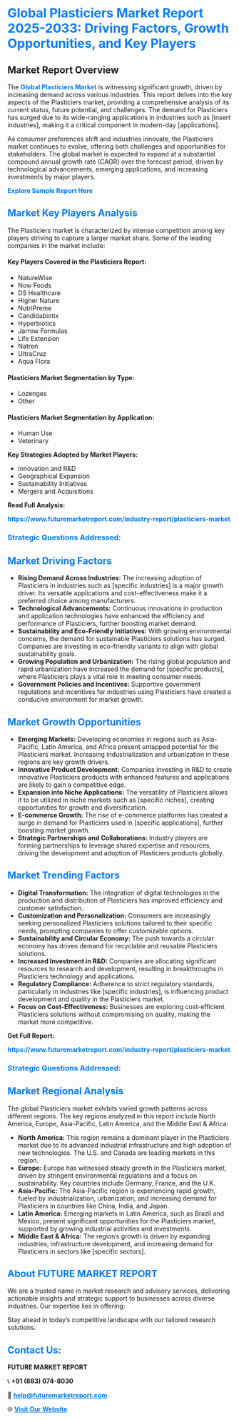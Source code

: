 <h1 style="color: #007BFF;">Global Plasticiers Market Report 2025-2033: Driving Factors, Growth Opportunities, and Key Players</h1>

<section id="overview">
<h2>Market Report Overview</h2>
<p>The <a href="https://www.futuremarketreport.com/industry-report/plasticiers-market" style="color: #007BFF; text-decoration: none;"><strong>Global Plasticiers Market</strong></a> is witnessing significant growth, driven by increasing demand across various industries. This report delves into the key aspects of the Plasticiers market, providing a comprehensive analysis of its current status, future potential, and challenges. The demand for Plasticiers has surged due to its wide-ranging applications in industries such as [insert industries], making it a critical component in modern-day [applications].</p>
<p>As consumer preferences shift and industries innovate, the Plasticiers market continues to evolve, offering both challenges and opportunities for stakeholders. The global market is expected to expand at a substantial compound annual growth rate (CAGR) over the forecast period, driven by technological advancements, emerging applications, and increasing investments by major players.</p>
</section>

<section id="overview">
<p><a href="https://www.futuremarketreport.com/request-sample/reportId=35273" style="color: #007BFF; text-decoration: none;"><strong>Explore Sample Report Here</strong></a></p>
</section>

<section id="key-players">
<h2 style="color: #007BFF;">Market Key Players Analysis</h2>
<p>The Plasticiers market is characterized by intense competition among key players striving to capture a larger market share. Some of the leading companies in the market include:</p>
<h4>Key Players Covered in the Plasticiers Report:</h4>
<ul><li>NatureWise</li><li>Now Foods</li><li>DS Healthcare</li><li>Higher Nature</li><li>NutriPreme</li><li>Candidabiotix</li><li>Hyperbiotics</li><li>Jarrow Formulas</li><li>Life Extension</li><li>Natren</li><li>UltraCruz</li><li>Aqua Flora</li></ul>
<h4>Plasticiers Market Segmentation by Type:</h4>
<ul><li>Lozenges</li><li>Other</li></ul>

<h4>Plasticiers Market Segmentation by Application:</h4>
<ul><li>Human Use</li><li>Veterinary</li></ul>
<p><strong>Key Strategies Adopted by Market Players:</strong></p>
<ul>
<li>Innovation and R&D</li>
<li>Geographical Expansion</li>
<li>Sustainability Initiatives</li>
<li>Mergers and Acquisitions</li>
</ul>
</section>

<section>
<p><strong>Read Full Analysis: </strong></p><a href="https://www.futuremarketreport.com/industry-report/plasticiers-market" style="color: #007BFF; text-decoration: none;"><strong>https://www.futuremarketreport.com/industry-report/plasticiers-market</strong></a>
<h3 style="color: #007BFF;">Strategic Questions Addressed:</h3>
</section>

<section id="driving-factors">
<h2 style="color: #007BFF;">Market Driving Factors</h2>
<ul>
<li><strong>Rising Demand Across Industries:</strong> The increasing adoption of Plasticiers in industries such as [specific industries] is a major growth driver. Its versatile applications and cost-effectiveness make it a preferred choice among manufacturers.</li>
<li><strong>Technological Advancements:</strong> Continuous innovations in production and application technologies have enhanced the efficiency and performance of Plasticiers, further boosting market demand.</li>
<li><strong>Sustainability and Eco-Friendly Initiatives:</strong> With growing environmental concerns, the demand for sustainable Plasticiers solutions has surged. Companies are investing in eco-friendly variants to align with global sustainability goals.</li>
<li><strong>Growing Population and Urbanization:</strong> The rising global population and rapid urbanization have increased the demand for [specific products], where Plasticiers plays a vital role in meeting consumer needs.</li>
<li><strong>Government Policies and Incentives:</strong> Supportive government regulations and incentives for industries using Plasticiers have created a conducive environment for market growth.</li>
</ul>
</section>

<section id="growth-opportunities">
<h2 style="color: #007BFF;">Market Growth Opportunities</h2>
<ul>
<li><strong>Emerging Markets:</strong> Developing economies in regions such as Asia-Pacific, Latin America, and Africa present untapped potential for the Plasticiers market. Increasing industrialization and urbanization in these regions are key growth drivers.</li>
<li><strong>Innovative Product Development:</strong> Companies investing in R&D to create innovative Plasticiers products with enhanced features and applications are likely to gain a competitive edge.</li>
<li><strong>Expansion into Niche Applications:</strong> The versatility of Plasticiers allows it to be utilized in niche markets such as [specific niches], creating opportunities for growth and diversification.</li>
<li><strong>E-commerce Growth:</strong> The rise of e-commerce platforms has created a surge in demand for Plasticiers used in [specific applications], further boosting market growth.</li>
<li><strong>Strategic Partnerships and Collaborations:</strong> Industry players are forming partnerships to leverage shared expertise and resources, driving the development and adoption of Plasticiers products globally.</li>
</ul>
</section>

<section id="trending-factors">
<h2 style="color: #007BFF;">Market Trending Factors</h2>
<ul>
<li><strong>Digital Transformation:</strong> The integration of digital technologies in the production and distribution of Plasticiers has improved efficiency and customer satisfaction.</li>
<li><strong>Customization and Personalization:</strong> Consumers are increasingly seeking personalized Plasticiers solutions tailored to their specific needs, prompting companies to offer customizable options.</li>
<li><strong>Sustainability and Circular Economy:</strong> The push towards a circular economy has driven demand for recyclable and reusable Plasticiers solutions.</li>
<li><strong>Increased Investment in R&D:</strong> Companies are allocating significant resources to research and development, resulting in breakthroughs in Plasticiers technology and applications.</li>
<li><strong>Regulatory Compliance:</strong> Adherence to strict regulatory standards, particularly in industries like [specific industries], is influencing product development and quality in the Plasticiers market.</li>
<li><strong>Focus on Cost-Effectiveness:</strong> Businesses are exploring cost-efficient Plasticiers solutions without compromising on quality, making the market more competitive.</li>
</ul>
</section>

<section>
<p><strong>Get Full Report: </strong></p><a href="https://www.futuremarketreport.com/industry-report/plasticiers-market" style="color: #007BFF; text-decoration: none;"><strong>https://www.futuremarketreport.com/industry-report/plasticiers-market</strong></a>
<h3 style="color: #007BFF;">Strategic Questions Addressed:</h3>
</section>


<section id="regional-analysis">
<h2 style="color: #007BFF;">Market Regional Analysis</h2>
<p>The global Plasticiers market exhibits varied growth patterns across different regions. The key regions analyzed in this report include North America, Europe, Asia-Pacific, Latin America, and the Middle East & Africa:</p>
<ul>
<li><strong>North America:</strong> This region remains a dominant player in the Plasticiers market due to its advanced industrial infrastructure and high adoption of new technologies. The U.S. and Canada are leading markets in this region.</li>
<li><strong>Europe:</strong> Europe has witnessed steady growth in the Plasticiers market, driven by stringent environmental regulations and a focus on sustainability. Key countries include Germany, France, and the U.K.</li>
<li><strong>Asia-Pacific:</strong> The Asia-Pacific region is experiencing rapid growth, fueled by industrialization, urbanization, and increasing demand for Plasticiers in countries like China, India, and Japan.</li>
<li><strong>Latin America:</strong> Emerging markets in Latin America, such as Brazil and Mexico, present significant opportunities for the Plasticiers market, supported by growing industrial activities and investments.</li>
<li><strong>Middle East & Africa:</strong> The region’s growth is driven by expanding industries, infrastructure development, and increasing demand for Plasticiers in sectors like [specific sectors].</li>
</ul>
</section>

<footer>
<h2 style="color: #007BFF;">About FUTURE MARKET REPORT</h2>
<p>We are a trusted name in market research and advisory services, delivering actionable insights and strategic support to businesses across diverse industries. Our expertise lies in offering:</p>

<p>Stay ahead in today’s competitive landscape with our tailored research solutions.</p>

<h2 style="color: #007BFF;">Contact Us:</h2>
<p><strong>FUTURE MARKET REPORT</strong></p>
<p>📞 <strong>+91 (883) 074-8030</strong></p>
<p>📧 <strong><a href="mailto:help@futuremarketreport.com" style="color: #007BFF;">help@futuremarketreport.com</a></strong></p>
<p>🌐 <strong><a href="https://www.futuremarketreport.com/" style="color: #007BFF;">Visit Our Website</a></strong></p>
</footer>